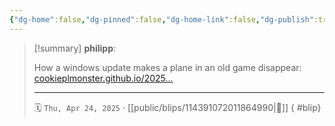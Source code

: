 ```yaml
---
{"dg-home":false,"dg-pinned":false,"dg-home-link":false,"dg-publish":true,"tags":["dgblip"],"disabled rules":["yaml-title","yaml-title-alias","file-name-heading"],"title":"philipp on mastodon @ 2025-04-24","created-date":"2025-04-24T04:33:58","id":114391072011865000,"updated-date":"2025-05-02T08:50:44","dg-path":"blips/114391072011864990.md","permalink":"/blips/114391072011864990/","dgPassFrontmatter":true}
---
```


> [!summary] **philipp**:
>
> How a windows update makes a plane in an old game disappear: [cookieplmonster.github.io/2025…](https://cookieplmonster.github.io/2025/04/23/gta-san-andreas-win11-24h2-bug/)
> - - -
>
> 🗓️ `Thu, Apr 24, 2025` · [[public/blips/114391072011864990\|🔗]]
{ #blip}


